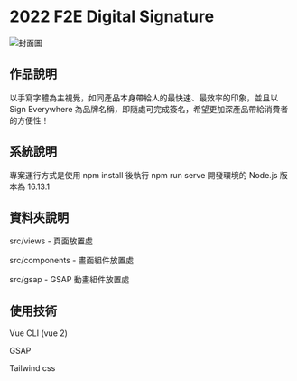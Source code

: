 # 2022 F2E Digital Signature

![封面圖](https://bigdmike.github.io/2022_f2e_week2/img/cover.jpg)

## 作品說明

以手寫字體為主視覺，如同產品本身帶給人的最快速、最效率的印象，並且以 Sign Everywhere 為品牌名稱，即隨處可完成簽名，希望更加深產品帶給消費者的方便性！

## 系統說明

專案運行方式是使用 npm install 後執行 npm run serve 開發環境的 Node.js 版本為 16.13.1

## 資料夾說明

src/views - 頁面放置處

src/components - 畫面組件放置處

src/gsap - GSAP 動畫組件放置處

## 使用技術

Vue CLI (vue 2)

GSAP

Tailwind css
